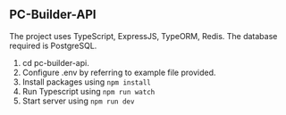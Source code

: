 ## PC-Builder-API

The project uses TypeScript, ExpressJS, TypeORM, Redis. The database required is PostgreSQL.

1. cd pc-builder-api.
2. Configure .env by referring to example file provided.
3. Install packages using `npm install`
4. Run Typescript using `npm run watch`
5. Start server using `npm run dev`